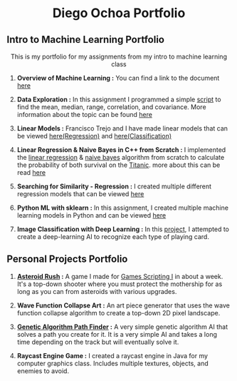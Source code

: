 # <center> Diego Ochoa Portfolio </center>
## Intro to Machine Learning Portfolio

<center> This is my portfolio for my assignments from my intro to machine learning class </center>

1. **Overview of Machine Learning :** You can find a link to the document [here](https://github.com/Draco1301/Sample_Portfolio/blob/main/Overview%20of%20ML.pdf)

2. **Data Exploration :** In this assignment I programmed a simple [script](https://github.com/Draco1301/Sample_Portfolio/blob/main/Source.cpp) to find the mean, median, range, correlation, and covariance. More information about the topic can be found [here](https://github.com/Draco1301/Sample_Portfolio/blob/main/Data%20Exploration.docx) 

3. **Linear Models :** Francisco Trejo and I have made linear models that can be viewed [here(Regression)](https://github.com/Draco1301/Sample_Portfolio/blob/main/Classification.pdf) and [here(Classification)](https://github.com/Draco1301/Sample_Portfolio/blob/main/Regression.pdf)

4. **Linear Regression & Naive Bayes in C++ from Scratch :** I implemented the [linear regression](https://github.com/Draco1301/Sample_Portfolio/blob/main/LinearRegression.cpp) & [naive bayes](https://github.com/Draco1301/Sample_Portfolio/blob/main/NaiveBayes.cpp) algorithm from scratch to calculate the probability of both survival on the [Titanic](https://github.com/Draco1301/Sample_Portfolio/blob/main/titanic_project.csv). more about this can be read [here](https://github.com/Draco1301/Sample_Portfolio/blob/main/ML%20Algorithms%20from%20Scratch.pdf)

5. **Searching for Similarity - Regression :** I created multiple different regression models that can be viewed [here](https://github.com/Draco1301/Sample_Portfolio/blob/main/SFSRegression.pdf)

6. **Python ML with sklearn :** In this assignment, I created multiple machine learning models in Python and can be viewed [here](https://github.com/Draco1301/Sample_Portfolio/blob/main/ML%20with%20sklearn.ipynb%20-%20Colaboratory.pdf)

7. **Image Classification with Deep Learning :** In this [project](https://github.com/Draco1301/Sample_Portfolio/blob/main/Image%20Classification%20with%20DL.pdf), I attempted to create a deep-learning AI to recognize each type of playing card.

## Personal Projects Portfolio
1. **[Asteroid Rush](https://diego-ochoa.itch.io/asteroid-rush) :** A game I made for <u>Games Scripting I</u> in about a week. It's a top-down shooter where you must protect the mothership for as long as you can from asteroids with various upgrades.

2. **Wave Function Collapse Art :** An art piece generator that uses the wave function collapse algorithm to create a top-down 2D pixel landscape. 

3.  **[Genetic Algorithm Path Finder](https://diego-ochoa.itch.io/genetic-algoithm) :** A very simple genetic algorithm AI that solves a path you create for it. It is a very simple AI and takes a long time depending on the track but will eventually solve it.
4. **Raycast Engine Game :** I created a raycast engine in Java for my computer graphics class. Includes multiple textures, objects, and enemies to avoid. 
